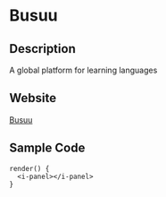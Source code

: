 # Busuu

## Description
A global platform for learning languages

## Website
[Busuu](https://www.busuu.com/en-us)

## Sample Code
```typescript(source/index.tsx)
render() {
  <i-panel></i-panel>
}
```